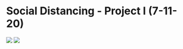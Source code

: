 # Social Distancing - Project I (7-11-20)

[![](http://img.youtube.com/vi/Eq8hT0Cs29s/0.jpg)](http://www.youtube.com/watch?v=Eq8hT0Cs29s "")
[![](http://img.youtube.com/vi/SOSH0QptOx8/0.jpg)](http://www.youtube.com/watch?v=SOSH0QptOx8 "")
